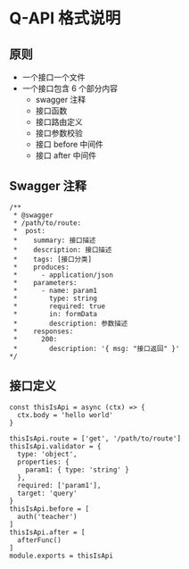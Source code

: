 Q-API 格式说明
==========

## 原则
- 一个接口一个文件
- 一个接口包含 6 个部分内容
  - swagger 注释
  - 接口函数
  - 接口路由定义
  - 接口参数校验
  - 接口 before 中间件
  - 接口 after 中间件

## Swagger 注释
```
/**
 * @swagger
 * /path/to/route:
 *  post:
 *    summary: 接口描述
 *    description: 接口描述
 *    tags: [接口分类]
 *    produces:
 *      - application/json
 *    parameters:
 *      - name: param1
 *        type: string
 *        required: true
 *        in: formData
 *        description: 参数描述
 *    responses:
 *      200:
 *        description: '{ msg: "接口返回" }'
*/
```

## 接口定义
```
const thisIsApi = async (ctx) => {
  ctx.body = 'hello world'
}

thisIsApi.route = ['get', '/path/to/route']
thisIsApi.validator = {
  type: 'object',
  properties: {
    param1: { type: 'string' }
  },
  required: ['param1'],
  target: 'query'
}
thisIsApi.before = [
  auth('teacher')
]
thisIsApi.after = [
  afterFunc()
]
module.exports = thisIsApi
```
